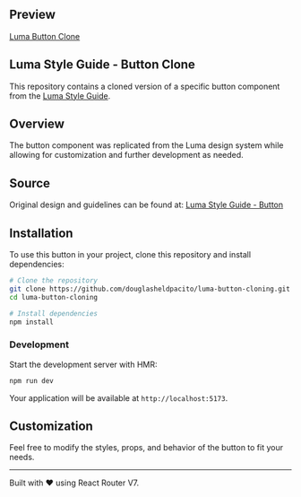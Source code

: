 ## Preview

[Luma Button Clone](https://douglasheldpacito.github.io/luma-button-cloning/)

## Luma Style Guide - Button Clone

This repository contains a cloned version of a specific button component from the [Luma Style Guide](https://lu.ma/style-guide/button).

## Overview

The button component was replicated from the Luma design system while allowing for customization and further development as needed.

## Source

Original design and guidelines can be found at:
[Luma Style Guide - Button](https://lu.ma/style-guide/button)

## Installation

To use this button in your project, clone this repository and install dependencies:

```bash
# Clone the repository
git clone https://github.com/douglasheldpacito/luma-button-cloning.git
cd luma-button-cloning

# Install dependencies
npm install
```

### Development

Start the development server with HMR:

```bash
npm run dev
```

Your application will be available at `http://localhost:5173`.

## Customization

Feel free to modify the styles, props, and behavior of the button to fit your needs.

---

Built with ❤️ using React Router V7.
